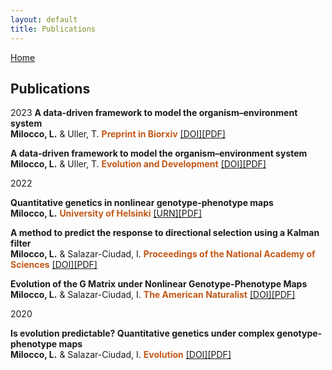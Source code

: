 ```yaml
---
layout: default
title: Publications
---
```


[Home](./)

## Publications

2023
**A data‐driven framework to model the organism–environment system**  
**Milocco, L.** & Uller, T.
**<span style="color:#C35817">Preprint in Biorxiv</span>**  [[DOI]](https://doi.org/10.1101/2023.11.03.565446)[[PDF]](https://lisandromilocco.github.io/papers/MiloccoUller2023_preprint.pdf)


**A data‐driven framework to model the organism–environment system**  
**Milocco, L.** & Uller, T.
**<span style="color:#C35817">Evolution and Development</span>**  [[DOI]](https://doi.org/10.1111/ede.12449)[[PDF]](https://lisandromilocco.github.io/papers/EvolutionandDevelopment-2023-Milocco.pdf)

2022

**Quantitative genetics in nonlinear genotype-phenotype maps**  
**Milocco, L.** 
**<span style="color:#C35817">University of Helsinki</span>**  [[URN]](http://urn.fi/URN:ISBN:978-951-51-8488-7)[[PDF]](https://lisandromilocco.github.io/papers/milocco_lisandro_dissertation_2022.pdf)

**A method to predict the response to directional selection using a Kalman filter**  
**Milocco, L.** & Salazar-Ciudad, I.
**<span style="color:#C35817">Proceedings of the National Academy of Sciences</span>**  [[DOI]](https://doi.org/10.1073/pnas.2117916119)[[PDF]](https://lisandromilocco.github.io/papers/pnas_kalman_milocco.pdf)

**Evolution of the G Matrix under Nonlinear Genotype-Phenotype Maps**  
**Milocco, L.** & Salazar-Ciudad, I.
**<span style="color:#C35817">The American Naturalist</span>**  [[DOI]](https://doi.org/10.1086/717814)[[PDF]](https://lisandromilocco.github.io/papers/amnat_milocco_2022.pdf)

2020

**Is evolution predictable? Quantitative genetics under complex genotype-phenotype maps**  
**Milocco, L.** & Salazar-Ciudad, I.
**<span style="color:#C35817">Evolution</span>**  [[DOI]](https://doi.org/10.1111/evo.13907)[[PDF]](https://lisandromilocco.github.io/papers/evol_milocco_2020.pdf)

